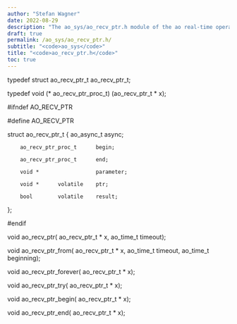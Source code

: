 ```yaml
---
author: "Stefan Wagner"
date: 2022-08-29
description: "The ao_sys/ao_recv_ptr.h module of the ao real-time operating system."
draft: true
permalink: /ao_sys/ao_recv_ptr.h/ 
subtitle: "<code>ao_sys</code>"
title: "<code>ao_recv_ptr.h</code>"
toc: true
---
```


typedef struct  ao_recv_ptr_t   ao_recv_ptr_t;

typedef void (*                 ao_recv_ptr_proc_t) (ao_recv_ptr_t * x);

#ifndef AO_RECV_PTR

#define AO_RECV_PTR

struct  ao_recv_ptr_t
{
        ao_async_t              async;

        ao_recv_ptr_proc_t      begin;

        ao_recv_ptr_proc_t      end;

        void *                  parameter;

        void *      volatile    ptr;

        bool        volatile    result;
};

#endif

void    ao_recv_ptr(            ao_recv_ptr_t * x, ao_time_t timeout);

void    ao_recv_ptr_from(       ao_recv_ptr_t * x, ao_time_t timeout, ao_time_t beginning);

void    ao_recv_ptr_forever(    ao_recv_ptr_t * x);

void    ao_recv_ptr_try(        ao_recv_ptr_t * x);

void    ao_recv_ptr_begin(      ao_recv_ptr_t * x);

void    ao_recv_ptr_end(        ao_recv_ptr_t * x);

